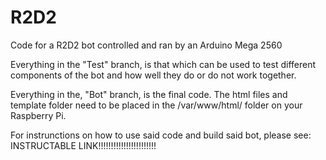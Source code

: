 # R2D2
Code for a R2D2 bot controlled and ran by an Arduino Mega 2560

Everything in the "Test" branch, is that which can be used to test 
different components of the bot and how well they do or do not work 
together.

Everything in the, "Bot" branch, is the final code. The html files 
and template folder need to be placed in the /var/www/html/ folder 
on your Raspberry Pi.

For instrunctions on how to use said code and build said bot, 
please see:
            INSTRUCTABLE LINK!!!!!!!!!!!!!!!!!!!!!!!
